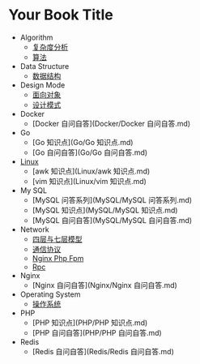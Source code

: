 # Your Book Title

- Algorithm
  * [复杂度分析](Algorithm/复杂度分析.md)
  * [算法](Algorithm/算法.md)
- Data Structure
  * [数据结构](DataStructure/数据结构.md)
- Design Mode
  * [面向对象](DesignMode/面向对象.md)
  * [设计模式](DesignMode/设计模式.md)
- Docker
  * [Docker 自问自答](Docker/Docker 自问自答.md)
- Go
  * [Go 知识点](Go/Go 知识点.md)
  * [Go 自问自答](Go/Go 自问自答.md)
- [Linux](Linux/linux.md)
  * [awk 知识点](Linux/awk 知识点.md)
  * [vim 知识点](Linux/vim 知识点.md)
- My SQL
  * [MySQL 问答系列](MySQL/MySQL 问答系列.md)
  * [MySQL 知识点](MySQL/MySQL 知识点.md)
  * [MySQL 自问自答](MySQL/MySQL 自问自答.md)
- Network
  * [四层与七层模型](Network/四层与七层模型.md)
  * [通信协议](Network/通信协议.md)
  * [Nginx Php Fpm](Network/nginx_php-fpm.md)
  * [Rpc](Network/rpc.md)
- Nginx
  * [Nginx 自问自答](Nginx/Nginx 自问自答.md)
- Operating System
  * [操作系统](OperatingSystem/操作系统.md)
- PHP
  * [PHP 知识点](PHP/PHP 知识点.md)
  * [PHP 自问自答](PHP/PHP 自问自答.md)
- Redis
  * [Redis 自问自答](Redis/Redis 自问自答.md)
